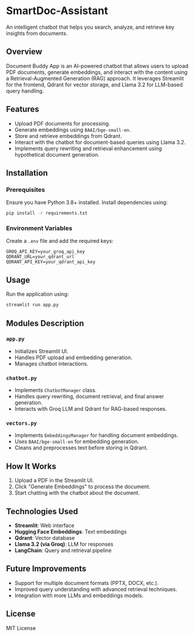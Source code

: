 # SmartDoc-Assistant
An intelligent chatbot that helps you search, analyze, and retrieve key insights from documents.

## Overview

Document Buddy App is an AI-powered chatbot that allows users to upload PDF documents, generate embeddings, and interact with the content using a Retrieval-Augmented Generation (RAG) approach. It leverages Streamlit for the frontend, Qdrant for vector storage, and Llama 3.2 for LLM-based query handling.

## Features

- Upload PDF documents for processing.
- Generate embeddings using `BAAI/bge-small-en`.
- Store and retrieve embeddings from Qdrant.
- Interact with the chatbot for document-based queries using Llama 3.2.
- Implements query rewriting and retrieval enhancement using hypothetical document generation.

## Installation

### Prerequisites

Ensure you have Python 3.8+ installed. Install dependencies using:

```bash
pip install -r requirements.txt
```

### Environment Variables

Create a `.env` file and add the required keys:

```
GROQ_API_KEY=your_groq_api_key
QDRANT_URL=your_qdrant_url
QDRANT_API_KEY=your_qdrant_api_key
```

## Usage

Run the application using:

```bash
streamlit run app.py
```

## Modules Description

### `app.py`

- Initializes Streamlit UI.
- Handles PDF upload and embedding generation.
- Manages chatbot interactions.

### `chatbot.py`

- Implements `ChatbotManager` class.
- Handles query rewriting, document retrieval, and final answer generation.
- Interacts with Groq LLM and Qdrant for RAG-based responses.

### `vectors.py`

- Implements `EmbeddingsManager` for handling document embeddings.
- Uses `BAAI/bge-small-en` for embedding generation.
- Cleans and preprocesses text before storing in Qdrant.

## How It Works

1. Upload a PDF in the Streamlit UI.
2. Click "Generate Embeddings" to process the document.
3. Start chatting with the chatbot about the document.

## Technologies Used

- **Streamlit**: Web interface
- **Hugging Face Embeddings**: Text embeddings
- **Qdrant**: Vector database
- **Llama 3.2 (via Groq)**: LLM for responses
- **LangChain**: Query and retrieval pipeline

## Future Improvements

- Support for multiple document formats (PPTX, DOCX, etc.).
- Improved query understanding with advanced retrieval techniques.
- Integration with more LLMs and embeddings models.

## License

MIT License
